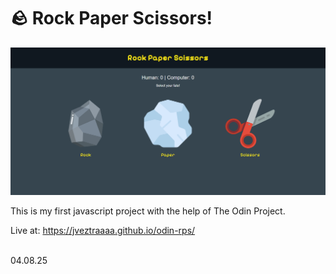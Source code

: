 # 🪨 Rock Paper Scissors!

![ Preview](images/preview.png)

This is my first javascript project with the help of The Odin Project. <br>

Live at: https://jveztraaaa.github.io/odin-rps/ 
<br><br>

04.08.25